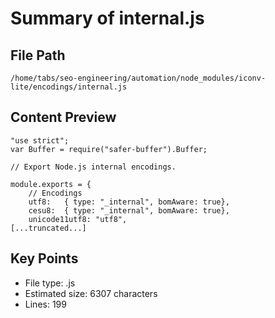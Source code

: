 # Summary of internal.js
  
## File Path
`/home/tabs/seo-engineering/automation/node_modules/iconv-lite/encodings/internal.js`

## Content Preview
```
"use strict";
var Buffer = require("safer-buffer").Buffer;

// Export Node.js internal encodings.

module.exports = {
    // Encodings
    utf8:   { type: "_internal", bomAware: true},
    cesu8:  { type: "_internal", bomAware: true},
    unicode11utf8: "utf8",
[...truncated...]
```

## Key Points
- File type: .js
- Estimated size: 6307 characters
- Lines: 199

